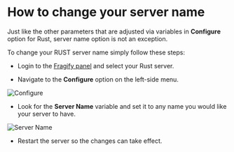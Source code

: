 # How to change your server name

Just like the other parameters that are adjusted via variables in **Configure** option for Rust, server name option is not an exception.

To change your RUST server name simply follow these steps:

*   Login to the [Fragify panel](https://panel.fragify.net/auth/login) and select your Rust server.

*   Navigate to the **Configure** option on the left-side menu.

![Configure](../images/configure.png)

*   Look for the **Server Name** variable and set it to any name you would like your server to have.

![Server Name](../images/server-name.png)

*   Restart the server so the changes can take effect.